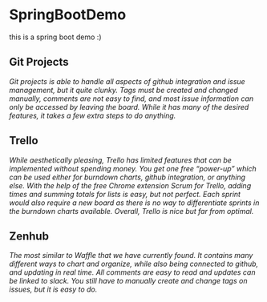 # SpringBootDemo
this is a spring boot demo :)

## Git Projects
*Git projects is able to handle all aspects of github integration and issue management, but it quite clunky.
Tags must be created and changed manually, comments are not easy to find, and most issue information can only be accessed by leaving the board.
While it has many of the desired features, it takes a few extra steps to do anything.*

## Trello
*While aesthetically pleasing, Trello has limited features that can be implemented without spending money.
You get one free “power-up” which can be used either for burndown charts, github integration, or anything else.
With the help of the free Chrome extension Scrum for Trello, adding times and summing totals for lists is easy, but not perfect.
Each sprint would also require a new board as there is no way to differentiate sprints in the burndown charts available. Overall,
Trello is nice but far from optimal.*

## Zenhub
*The most similar to Waffle that we have currently found.
It contains many different ways to chart and organize, while also being connected to github, and updating in real time.
All comments are easy to read and updates can be linked to slack.
You still have to manually create and change tags on issues, but it is easy to do.*
